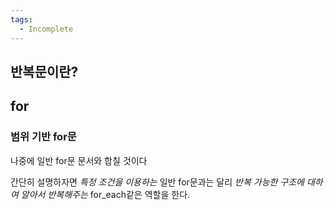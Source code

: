 ```yaml
---
tags:
  - Incomplete
---
```

## 반복문이란?


## for

### 범위 기반 for문

나중에 일반 for문 문서와 합칠 것이다

간단히 설명하자면 *특정 조건을 이용하는* 일반 for문과는 달리 *반복 가능한 구조에 대하여 알아서 반복해주는* for_each같은 역할을 한다.
